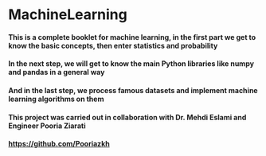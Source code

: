# MachineLearning 
#### This is a complete booklet for machine learning, in the first part we get to know the basic concepts, then enter statistics and probability
#### In the next step, we will get to know the main Python libraries like numpy and pandas in a general way
#### And in the last step, we process famous datasets and implement machine learning algorithms on them
#### This project was carried out in collaboration with Dr. Mehdi Eslami and Engineer Pooria Ziarati
#### https://github.com/Pooriazkh
